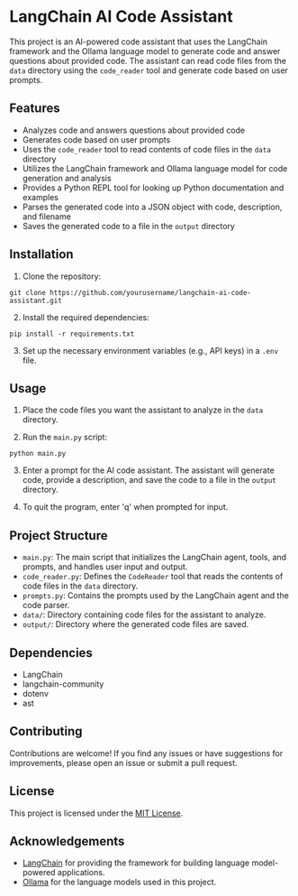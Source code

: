 # LangChain AI Code Assistant

This project is an AI-powered code assistant that uses the LangChain framework and the Ollama language model to generate code and answer questions about provided code. The assistant can read code files from the `data` directory using the `code_reader` tool and generate code based on user prompts.

## Features

- Analyzes code and answers questions about provided code
- Generates code based on user prompts
- Uses the `code_reader` tool to read contents of code files in the `data` directory
- Utilizes the LangChain framework and Ollama language model for code generation and analysis
- Provides a Python REPL tool for looking up Python documentation and examples
- Parses the generated code into a JSON object with code, description, and filename
- Saves the generated code to a file in the `output` directory

## Installation

1. Clone the repository:

```
git clone https://github.com/yourusername/langchain-ai-code-assistant.git
```

2. Install the required dependencies:

```
pip install -r requirements.txt
```

3. Set up the necessary environment variables (e.g., API keys) in a `.env` file.

## Usage

1. Place the code files you want the assistant to analyze in the `data` directory.

2. Run the `main.py` script:

```
python main.py
```

3. Enter a prompt for the AI code assistant. The assistant will generate code, provide a description, and save the code to a file in the `output` directory.

4. To quit the program, enter 'q' when prompted for input.

## Project Structure

- `main.py`: The main script that initializes the LangChain agent, tools, and prompts, and handles user input and output.
- `code_reader.py`: Defines the `CodeReader` tool that reads the contents of code files in the `data` directory.
- `prompts.py`: Contains the prompts used by the LangChain agent and the code parser.
- `data/`: Directory containing code files for the assistant to analyze.
- `output/`: Directory where the generated code files are saved.

## Dependencies

- LangChain
- langchain-community
- dotenv
- ast

## Contributing

Contributions are welcome! If you find any issues or have suggestions for improvements, please open an issue or submit a pull request.

## License

This project is licensed under the [MIT License](LICENSE).

## Acknowledgements

- [LangChain](https://github.com/hwchase17/langchain) for providing the framework for building language model-powered applications.
- [Ollama](https://github.com/langchain-community/langchain-community) for the language models used in this project.